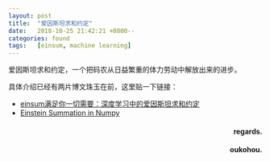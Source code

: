 ```yaml
---
layout: post
title:  "爱因斯坦求和约定"
date:   2018-10-25 21:42:21 +0800--
categories: found
tags:   [einsum, machine learning]
---
```


爱因斯坦求和约定，一个把码农从日益繁重的体力劳动中解放出来的进步。

具体介绍已经有两片博文珠玉在前，这里贴一下链接：  
- [einsum满足你一切需要：深度学习中的爱因斯坦求和约定](https://www.colabug.com/4597405.html)
- [Einstein Summation in Numpy](https://obilaniu6266h16.wordpress.com/2016/02/04/einstein-summation-in-numpy/)




<h4 align = "right">regards.</h4>
<h4 align = "right">oukohou.</h4>

